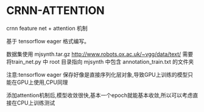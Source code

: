 # CRNN-ATTENTION
crnn feature net + attention 机制

基于 tensorflow eager 格式编写。

数据集使用
mjsynth.tar.gz    http://www.robots.ox.ac.uk/~vgg/data/text/
需要将train_net.py 中 root 目录指向 mjsynth 中包含 annotation_train.txt 的文件夹

注意:tensorflow eager 保存好像是直接序列化层对象,导致GPU上训练的模型只能在GPU上使用,CPU同理

添加attention机制后,模型收敛很快,基本一个epoch就能基本收敛,所以可以考虑直接在CPU上训练测试

